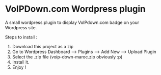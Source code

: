 # VoIPDown.com Wordpress plugin 
A small wordpress plugin to display VoIPdown.com badge on your Wordpress site.


Steps to install :

1. Download this project as a zip
2. Go to Wordpress Dashboard --> Plugins --> Add New --> Upload Plugin
3. Select the .zip file (voip-down-maroc.zip obviously :p)
4. Install it.
5. Enjoy !
